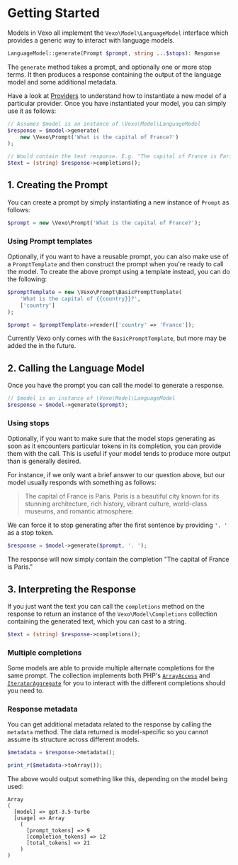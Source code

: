 # Getting Started

Models in Vexo all implement the `Vexo\Model\LanguageModel` interface which provides a generic way to interact with language models.

```php
LanguageModel::generate(Prompt $prompt, string ...$stops): Response
```

The `generate` method takes a prompt, and optionally one or more stop terms. It then produces a response containing the output of the language model and some additional metadata.

Have a look at [Providers](providers/) to understand how to instantiate a new model of a particular provider. Once you have instantiated your model, you can simply use it as follows:

```php
// Assumes $model is an instance of \Vexo\Model\LanguageModel
$response = $model->generate(
    new \Vexo\Prompt('What is the capital of France?')
);

// Would contain the text response. E.g. "The capital of France is Paris."
$text = (string) $response->completions();
```

## 1. Creating the Prompt

You can create a prompt by simply instantiating a new instance of `Prompt` as follows:

```php
$prompt = new \Vexo\Prompt('What is the capital of France?');
```

### Using Prompt templates

Optionally, if you want to have a reusable prompt, you can also make use of a `PromptTemplate` and then construct the prompt when you're ready to call the model. To create the above prompt using a template instead, you can do the following:

```php
$promptTemplate = new \Vexo\Prompt\BasicPromptTemplate(
    'What is the capital of {{country}}?',
    ['country']
);

$prompt = $promptTemplate->render(['country' => 'France']);
```

Currently Vexo only comes with the `BasicPromptTemplate`, but more may be added the in the future.

## 2. Calling the Language Model

Once you have the prompt you can call the model to generate a response.

```php
// $model is an instance of \Vexo\Model\LanguageModel
$response = $model->generate($prompt);
```

### Using stops

Optionally, if you want to make sure that the model stops generating as soon as it encounters particular tokens in its completion, you can provide them with the call. This is useful if your model tends to produce more output than is generally desired.

For instance, if we only want a brief answer to our question above, but our model usually responds with something as follows:

> The capital of France is Paris. Paris is a beautiful city known for its stunning architecture, rich history, vibrant culture, world-class museums, and romantic atmosphere.

We can force it to stop generating after the first sentence by providing `'. '` as a stop token.

```php
$response = $model->generate($prompt, '. ');
```

The response will now simply contain the completion "The capital of France is Paris."

## 3. Interpreting the Response

If you just want the text you can call the `completions` method on the response to return an instance of the `Vexo\Model\Completions` collection containing the generated text, which you can cast to a string.

```php
$text = (string) $response->completions();
```

### Multiple completions

Some models are able to provide multiple alternate completions for the same prompt. The collection implements both PHP's [`ArrayAccess`](https://www.php.net/manual/en/class.arrayaccess.php) and [`IteratorAggregate`](https://www.php.net/manual/en/class.iteratoraggregate) for you to interact with the different completions should you need to.

### Response metadata

You can get additional metadata related to the response by calling the `metadata` method. The data returned is model-specific so you cannot assume its structure across different models.

```php
$metadata = $response->metadata();

print_r($metadata->toArray());
```

The above would output something like this, depending on the model being used:

```
Array
(
  [model] => gpt-3.5-turbo
  [usage] => Array
    (
      [prompt_tokens] => 9
      [completion_tokens] => 12
      [total_tokens] => 21
    )
)
```
